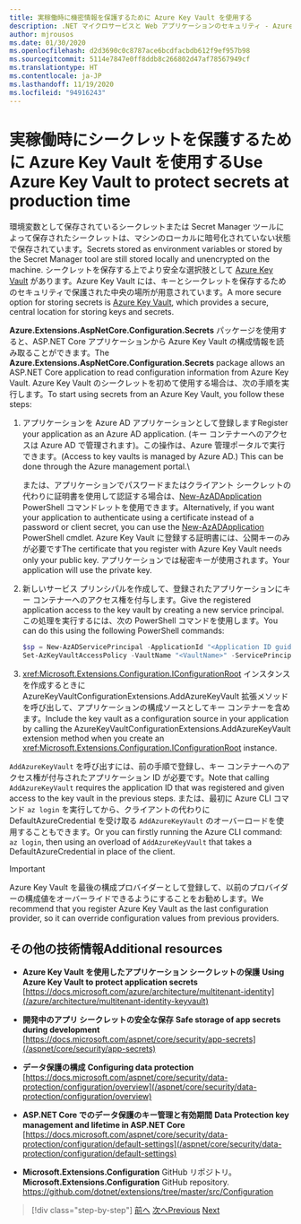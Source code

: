 ```yaml
---
title: 実稼働時に機密情報を保護するために Azure Key Vault を使用する
description: .NET マイクロサービスと Web アプリケーションのセキュリティ - Azure Key Vault は、管理者が完全に制御するアプリケーションのシークレットを処理できる優れた方法です。 管理者は開発値の割り当てや取り消しを行うこともできます。開発者に処理してもらう必要はありません。
author: mjrousos
ms.date: 01/30/2020
ms.openlocfilehash: d2d3690c0c8787ace6bcdfacbdb612f9ef957b98
ms.sourcegitcommit: 5114e7847e0ff8ddb8c266802d47af78567949cf
ms.translationtype: HT
ms.contentlocale: ja-JP
ms.lasthandoff: 11/19/2020
ms.locfileid: "94916243"
---
```

# <a name="use-azure-key-vault-to-protect-secrets-at-production-time"></a><span data-ttu-id="a8d9b-104">実稼働時にシークレットを保護するために Azure Key Vault を使用する</span><span class="sxs-lookup"><span data-stu-id="a8d9b-104">Use Azure Key Vault to protect secrets at production time</span></span>

<span data-ttu-id="a8d9b-105">環境変数として保存されているシークレットまたは Secret Manager ツールによって保存されたシークレットは、マシンのローカルに暗号化されていない状態で保存されています。</span><span class="sxs-lookup"><span data-stu-id="a8d9b-105">Secrets stored as environment variables or stored by the Secret Manager tool are still stored locally and unencrypted on the machine.</span></span> <span data-ttu-id="a8d9b-106">シークレットを保存する上でより安全な選択肢として [Azure Key Vault](https://azure.microsoft.com/services/key-vault/) があります。Azure Key Vault には、キーとシークレットを保存するためのセキュリティで保護された中央の場所が用意されています。</span><span class="sxs-lookup"><span data-stu-id="a8d9b-106">A more secure option for storing secrets is [Azure Key Vault](https://azure.microsoft.com/services/key-vault/), which provides a secure, central location for storing keys and secrets.</span></span>

<span data-ttu-id="a8d9b-107">**Azure.Extensions.AspNetCore.Configuration.Secrets** パッケージを使用すると、ASP.NET Core アプリケーションから Azure Key Vault の構成情報を読み取ることができます。</span><span class="sxs-lookup"><span data-stu-id="a8d9b-107">The **Azure.Extensions.AspNetCore.Configuration.Secrets** package allows an ASP.NET Core application to read configuration information from Azure Key Vault.</span></span> <span data-ttu-id="a8d9b-108">Azure Key Vault のシークレットを初めて使用する場合は、次の手順を実行します。</span><span class="sxs-lookup"><span data-stu-id="a8d9b-108">To start using secrets from an Azure Key Vault, you follow these steps:</span></span>

1. <span data-ttu-id="a8d9b-109">アプリケーションを Azure AD アプリケーションとして登録します</span><span class="sxs-lookup"><span data-stu-id="a8d9b-109">Register your application as an Azure AD application.</span></span> <span data-ttu-id="a8d9b-110">(キー コンテナーへのアクセスは Azure AD で管理されます)。この操作は、Azure 管理ポータルで実行できます。</span><span class="sxs-lookup"><span data-stu-id="a8d9b-110">(Access to key vaults is managed by Azure AD.) This can be done through the Azure management portal.</span></span>\

   <span data-ttu-id="a8d9b-111">または、アプリケーションでパスワードまたはクライアント シークレットの代わりに証明書を使用して認証する場合は、[New-AzADApplication](/powershell/module/az.resources/new-azadapplication) PowerShell コマンドレットを使用できます。</span><span class="sxs-lookup"><span data-stu-id="a8d9b-111">Alternatively, if you want your application to authenticate using a certificate instead of a password or client secret, you can use the [New-AzADApplication](/powershell/module/az.resources/new-azadapplication) PowerShell cmdlet.</span></span> <span data-ttu-id="a8d9b-112">Azure Key Vault に登録する証明書には、公開キーのみが必要です</span><span class="sxs-lookup"><span data-stu-id="a8d9b-112">The certificate that you register with Azure Key Vault needs only your public key.</span></span> <span data-ttu-id="a8d9b-113">アプリケーションでは秘密キーが使用されます。</span><span class="sxs-lookup"><span data-stu-id="a8d9b-113">Your application will use the private key.</span></span>

2. <span data-ttu-id="a8d9b-114">新しいサービス プリンシパルを作成して、登録されたアプリケーションにキー コンテナーへのアクセス権を付与します。</span><span class="sxs-lookup"><span data-stu-id="a8d9b-114">Give the registered application access to the key vault by creating a new service principal.</span></span> <span data-ttu-id="a8d9b-115">この処理を実行するには、次の PowerShell コマンドを使用します。</span><span class="sxs-lookup"><span data-stu-id="a8d9b-115">You can do this using the following PowerShell commands:</span></span>

   ```powershell
   $sp = New-AzADServicePrincipal -ApplicationId "<Application ID guid>"
   Set-AzKeyVaultAccessPolicy -VaultName "<VaultName>" -ServicePrincipalName $sp.ServicePrincipalNames[0] -PermissionsToSecrets all -ResourceGroupName "<KeyVault Resource Group>"
   ```

3. <span data-ttu-id="a8d9b-116"><xref:Microsoft.Extensions.Configuration.IConfigurationRoot> インスタンスを作成するときに AzureKeyVaultConfigurationExtensions.AddAzureKeyVault 拡張メソッドを呼び出して、アプリケーションの構成ソースとしてキー コンテナーを含めます。</span><span class="sxs-lookup"><span data-stu-id="a8d9b-116">Include the key vault as a configuration source in your application by calling the AzureKeyVaultConfigurationExtensions.AddAzureKeyVault extension method when you create an <xref:Microsoft.Extensions.Configuration.IConfigurationRoot> instance.</span></span>

<span data-ttu-id="a8d9b-117">`AddAzureKeyVault` を呼び出すには、前の手順で登録し、キー コンテナーへのアクセス権が付与されたアプリケーション ID が必要です。</span><span class="sxs-lookup"><span data-stu-id="a8d9b-117">Note that calling `AddAzureKeyVault` requires the application ID that was registered and given access to the key vault in the previous steps.</span></span> <span data-ttu-id="a8d9b-118">または、最初に Azure CLI コマンド `az login` を実行してから、クライアントの代わりに DefaultAzureCredential を受け取る `AddAzureKeyVault` のオーバーロードを使用することもできます。</span><span class="sxs-lookup"><span data-stu-id="a8d9b-118">Or you can firstly running the Azure CLI command: `az login`, then using an overload of `AddAzureKeyVault` that takes a DefaultAzureCredential in place of the client.</span></span>

> [!IMPORTANT]
> <span data-ttu-id="a8d9b-119">Azure Key Vault を最後の構成プロバイダーとして登録して、以前のプロバイダーの構成値をオーバーライドできるようにすることをお勧めします。</span><span class="sxs-lookup"><span data-stu-id="a8d9b-119">We recommend that you register Azure Key Vault as the last configuration provider, so it can override configuration values from previous providers.</span></span>

## <a name="additional-resources"></a><span data-ttu-id="a8d9b-120">その他の技術情報</span><span class="sxs-lookup"><span data-stu-id="a8d9b-120">Additional resources</span></span>

- <span data-ttu-id="a8d9b-121">**Azure Key Vault を使用したアプリケーション シークレットの保護** </span><span class="sxs-lookup"><span data-stu-id="a8d9b-121">**Using Azure Key Vault to protect application secrets** </span></span>\
  [https://docs.microsoft.com/azure/architecture/multitenant-identity](/azure/architecture/multitenant-identity-keyvault)

- <span data-ttu-id="a8d9b-122">**開発中のアプリ シークレットの安全な保存** </span><span class="sxs-lookup"><span data-stu-id="a8d9b-122">**Safe storage of app secrets during development** </span></span>\
  [https://docs.microsoft.com/aspnet/core/security/app-secrets](/aspnet/core/security/app-secrets)

- <span data-ttu-id="a8d9b-123">**データ保護の構成** </span><span class="sxs-lookup"><span data-stu-id="a8d9b-123">**Configuring data protection** </span></span>\
  [https://docs.microsoft.com/aspnet/core/security/data-protection/configuration/overview](/aspnet/core/security/data-protection/configuration/overview)

- <span data-ttu-id="a8d9b-124">**ASP.NET Core でのデータ保護のキー管理と有効期間** </span><span class="sxs-lookup"><span data-stu-id="a8d9b-124">**Data Protection key management and lifetime in ASP.NET Core** </span></span>\
  [https://docs.microsoft.com/aspnet/core/security/data-protection/configuration/default-settings](/aspnet/core/security/data-protection/configuration/default-settings)

- <span data-ttu-id="a8d9b-125">**Microsoft.Extensions.Configuration** GitHub リポジトリ。</span><span class="sxs-lookup"><span data-stu-id="a8d9b-125">**Microsoft.Extensions.Configuration** GitHub repository.</span></span> \
  <https://github.com/dotnet/extensions/tree/master/src/Configuration>

>[!div class="step-by-step"]
><span data-ttu-id="a8d9b-126">[前へ](developer-app-secrets-storage.md)
>[次へ](../key-takeaways.md)</span><span class="sxs-lookup"><span data-stu-id="a8d9b-126">[Previous](developer-app-secrets-storage.md)
[Next](../key-takeaways.md)</span></span>
